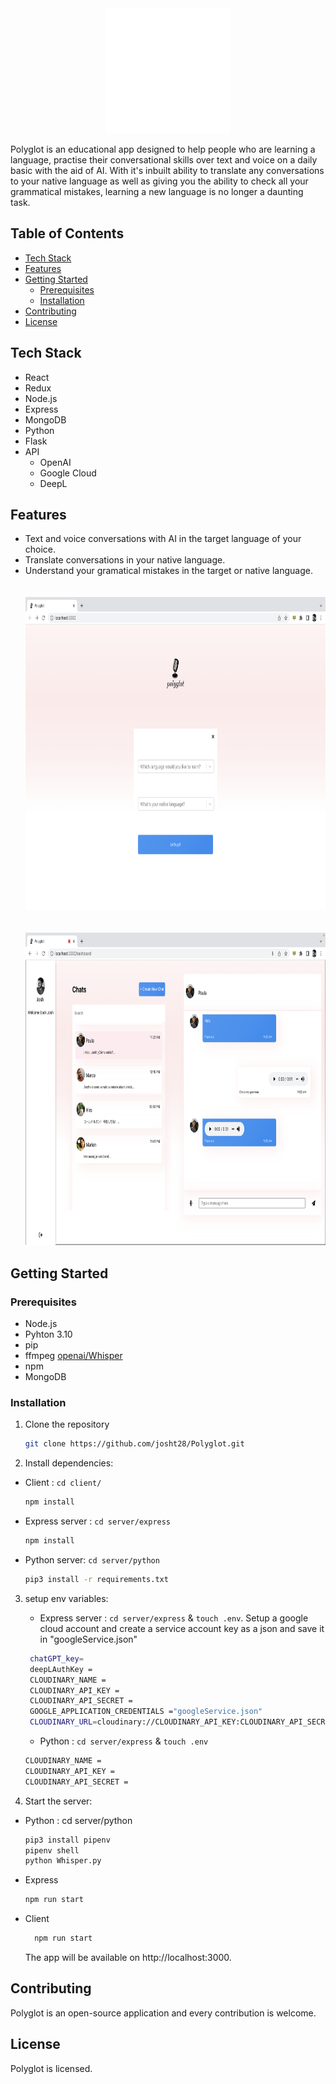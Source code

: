 <div align="center">
  <img src ='./client/src/pics/polyglot-logos/polyglot-logos_white.png' alt="Logo" width="200" height="200">
</div>
<p>
Polyglot is an educational app designed to help people who are learning a language, practise their conversational skills over text and voice on a daily basic with the aid of AI. With it's inbuilt ability to translate any conversations to your native language as well as giving you the ability to check all your grammatical mistakes, learning a new language is no longer a daunting task.
</p>

## Table of Contents

- [Tech Stack](#tech-stack)
- [Features](#features)
- [Getting Started](#getting-started)
  - [Prerequisites](#prerequisites)
  - [Installation](#installation)
- [Contributing](#contributing)
- [License](#license)

## Tech Stack

- React
- Redux
- Node.js
- Express
- MongoDB
- Python
- Flask
  <br/>
- API
  - OpenAI
  - Google Cloud
  - DeepL

## Features

- Text and voice conversations with AI in the target language of your choice.
- Translate conversations in your native language.
- Understand your gramatical mistakes in the target or native language.
  <br/>
  <br/>
  <br/>
  <img src ="./client/src/pics/Polyglot-Homepage.png" alt="Logo" width="800" height="500">
  <br/>
  <br/>
  <br/>
  <img src ="./client/src/pics/Polyglot-Dashboard.png" alt="Logo" width="800" height="500">

## Getting Started

### Prerequisites

- Node.js
- Pyhton 3.10
- pip
- ffmpeg [openai/Whisper](https://github.com/openai/whisper)
- npm
- MongoDB

### Installation

1. Clone the repository

    ```sh
    git clone https://github.com/josht28/Polyglot.git
    ```

2. Install dependencies:

- Client : `cd client/`

    ```sh
    npm install
    ```

- Express server : `cd server/express`

    ```sh
    npm install
    ```

- Python server: `cd server/python`

    ```sh
    pip3 install -r requirements.txt
    ```

3. setup env variables:

   - Express server : `cd server/express` & `touch .env`.
     Setup a google cloud account and create a service account key as a json and save it in "googleService.json"

   ```sh
    chatGPT_key=
    deepLAuthKey =
    CLOUDINARY_NAME =
    CLOUDINARY_API_KEY =
    CLOUDINARY_API_SECRET =
    GOOGLE_APPLICATION_CREDENTIALS ="googleService.json"
    CLOUDINARY_URL=cloudinary://CLOUDINARY_API_KEY:CLOUDINARY_API_SECRET@CLOUDINARY_NAME
   ```

   - Python : `cd server/express` & `touch .env`

   ```sh
   CLOUDINARY_NAME =
   CLOUDINARY_API_KEY =
   CLOUDINARY_API_SECRET =
   ```

4. Start the server:

- Python : cd server/python
  ```sh
  pip3 install pipenv
  pipenv shell
  python Whisper.py
  ```
- Express
  ```sh
  npm run start
  ```
- Client
  ```sh
    npm run start
  ```
  The app will be available on http://localhost:3000.

## Contributing

Polyglot is an open-source application and every contribution is welcome.

## License

Polyglot is licensed.
